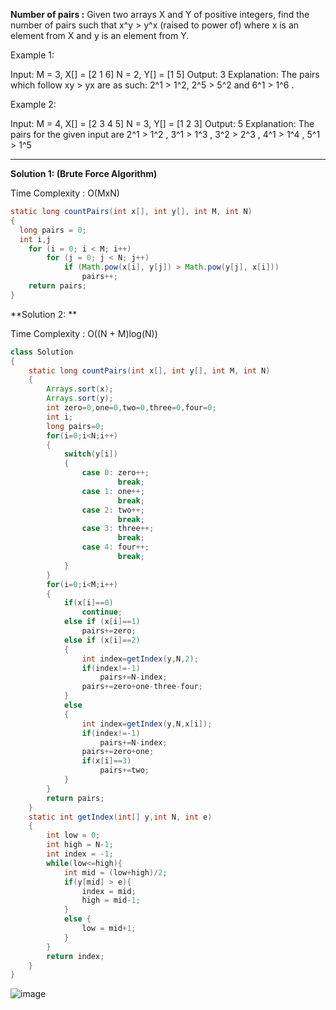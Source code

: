 **Number of pairs :**
Given two arrays X and Y of positive integers, find the number of pairs such that x^y > y^x (raised to power of) 
where x is an element from X and y is an element from Y.

Example 1:

Input: 
M = 3, X[] = [2 1 6] 
N = 2, Y[] = [1 5]
Output: 3
Explanation: 
The pairs which follow xy > yx are as such: 2^1 > 1^2,  2^5 > 5^2 and 6^1 > 1^6 .

Example 2:

Input: 
M = 4, X[] = [2 3 4 5]
N = 3, Y[] = [1 2 3]
Output: 5
Explanation: 
The pairs for the given input are 2^1 > 1^2 , 3^1 > 1^3 , 3^2 > 2^3 , 4^1 > 1^4 , 5^1 > 1^5 

--------------------------------------------------------------------------------------------------------------------------------------

**Solution 1: (Brute Force Algorithm)**

Time Complexity : O(MxN)

```java
static long countPairs(int x[], int y[], int M, int N)
{
  long pairs = 0;
  int i,j
    for (i = 0; i < M; i++)
        for (j = 0; j < N; j++)
            if (Math.pow(x[i], y[j]) > Math.pow(y[j], x[i]))
                pairs++;
    return pairs;
}
```

**Solution 2: **

Time Complexity : O((N + M)log(N))

```java
class Solution
{
    static long countPairs(int x[], int y[], int M, int N)
    {
        Arrays.sort(x);
        Arrays.sort(y);
        int zero=0,one=0,two=0,three=0,four=0;
        int i;
        long pairs=0;
        for(i=0;i<N;i++)
        {
            switch(y[i])
            {
                case 0: zero++;
                        break;
                case 1: one++;
                        break;
                case 2: two++;
                        break;
                case 3: three++;
                        break;
                case 4: four++;
                        break;
            }
        }
        for(i=0;i<M;i++)
        {
            if(x[i]==0)
                continue;
            else if (x[i]==1)
                pairs+=zero;
            else if (x[i]==2)
            {
                int index=getIndex(y,N,2);
                if(index!=-1)
                    pairs+=N-index;
                pairs+=zero+one-three-four; 
            }
            else
            {
                int index=getIndex(y,N,x[i]);
                if(index!=-1)
                    pairs+=N-index;
                pairs+=zero+one;
                if(x[i]==3)
                    pairs+=two;
            }
        }
        return pairs;
    }
    static int getIndex(int[] y,int N, int e)
    {
        int low = 0;
        int high = N-1;
        int index = -1;
        while(low<=high){
            int mid = (low+high)/2;
            if(y[mid] > e){
                index = mid;
                high = mid-1;
            }
            else {
                low = mid+1;
            }
        }
        return index;
    }
}
```

![image](https://user-images.githubusercontent.com/23376002/153711220-dc8af863-835d-4c73-9d1e-28c42509909e.png)




